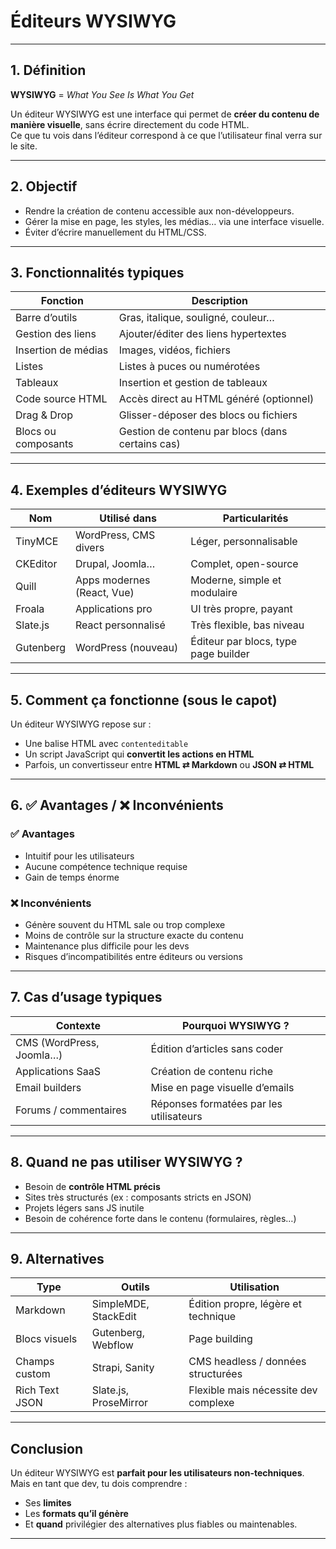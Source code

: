 # Éditeurs WYSIWYG

---

## 1. Définition

**WYSIWYG** = *What You See Is What You Get*

Un éditeur WYSIWYG est une interface qui permet de **créer du contenu de manière visuelle**, sans écrire directement du code HTML.  
Ce que tu vois dans l’éditeur correspond à ce que l’utilisateur final verra sur le site.

---

## 2. Objectif

- Rendre la création de contenu accessible aux non-développeurs.
- Gérer la mise en page, les styles, les médias… via une interface visuelle.
- Éviter d’écrire manuellement du HTML/CSS.

---

## 3. Fonctionnalités typiques

| Fonction               | Description                                       |
|------------------------|---------------------------------------------------|
| Barre d’outils         | Gras, italique, souligné, couleur…               |
| Gestion des liens      | Ajouter/éditer des liens hypertextes             |
| Insertion de médias    | Images, vidéos, fichiers                         |
| Listes                 | Listes à puces ou numérotées                     |
| Tableaux               | Insertion et gestion de tableaux                 |
| Code source HTML       | Accès direct au HTML généré (optionnel)         |
| Drag & Drop            | Glisser-déposer des blocs ou fichiers            |
| Blocs ou composants    | Gestion de contenu par blocs (dans certains cas) |

---

## 4. Exemples d’éditeurs WYSIWYG

| Nom        | Utilisé dans               | Particularités                              |
|------------|----------------------------|---------------------------------------------|
| TinyMCE    | WordPress, CMS divers      | Léger, personnalisable                      |
| CKEditor   | Drupal, Joomla…            | Complet, open-source                        |
| Quill      | Apps modernes (React, Vue) | Moderne, simple et modulaire                |
| Froala     | Applications pro           | UI très propre, payant                      |
| Slate.js   | React personnalisé         | Très flexible, bas niveau                   |
| Gutenberg  | WordPress (nouveau)        | Éditeur par blocs, type page builder        |

---

## 5. Comment ça fonctionne (sous le capot)

Un éditeur WYSIWYG repose sur :

- Une balise HTML avec `contenteditable`
- Un script JavaScript qui **convertit les actions en HTML**
- Parfois, un convertisseur entre **HTML ⇄ Markdown** ou **JSON ⇄ HTML**

---

## 6. ✅ Avantages / ❌ Inconvénients

### ✅ Avantages

- Intuitif pour les utilisateurs
- Aucune compétence technique requise
- Gain de temps énorme

### ❌ Inconvénients

- Génère souvent du HTML sale ou trop complexe
- Moins de contrôle sur la structure exacte du contenu
- Maintenance plus difficile pour les devs
- Risques d’incompatibilités entre éditeurs ou versions

---

## 7. Cas d’usage typiques

| Contexte                    | Pourquoi WYSIWYG ?                     |
|----------------------------|----------------------------------------|
| CMS (WordPress, Joomla…)   | Édition d’articles sans coder          |
| Applications SaaS          | Création de contenu riche              |
| Email builders             | Mise en page visuelle d’emails         |
| Forums / commentaires      | Réponses formatées par les utilisateurs|

---

## 8. Quand **ne pas** utiliser WYSIWYG ?

- Besoin de **contrôle HTML précis**
- Sites très structurés (ex : composants stricts en JSON)
- Projets légers sans JS inutile
- Besoin de cohérence forte dans le contenu (formulaires, règles…)

---

## 9. Alternatives

| Type              | Outils                        | Utilisation                                      |
|-------------------|-------------------------------|--------------------------------------------------|
| Markdown          | SimpleMDE, StackEdit          | Édition propre, légère et technique              |
| Blocs visuels     | Gutenberg, Webflow            | Page building                                    |
| Champs custom     | Strapi, Sanity                | CMS headless / données structurées               |
| Rich Text JSON    | Slate.js, ProseMirror         | Flexible mais nécessite dev complexe             |

---

## Conclusion

Un éditeur WYSIWYG est **parfait pour les utilisateurs non-techniques**.  
Mais en tant que dev, tu dois comprendre :

- Ses **limites**
- Les **formats qu’il génère**
- Et **quand** privilégier des alternatives plus fiables ou maintenables.

---


